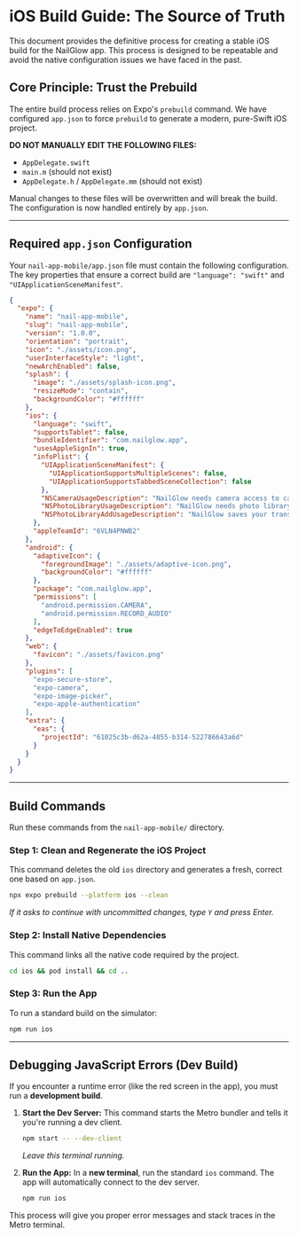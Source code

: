 # iOS Build Guide: The Source of Truth

This document provides the definitive process for creating a stable iOS build for the NailGlow app. This process is designed to be repeatable and avoid the native configuration issues we have faced in the past.

## Core Principle: Trust the Prebuild

The entire build process relies on Expo's `prebuild` command. We have configured `app.json` to force `prebuild` to generate a modern, pure-Swift iOS project. 

**DO NOT MANUALLY EDIT THE FOLLOWING FILES:**
- `AppDelegate.swift`
- `main.m` (should not exist)
- `AppDelegate.h` / `AppDelegate.mm` (should not exist)

Manual changes to these files will be overwritten and will break the build. The configuration is now handled entirely by `app.json`.

---

## Required `app.json` Configuration

Your `nail-app-mobile/app.json` file must contain the following configuration. The key properties that ensure a correct build are `"language": "swift"` and `"UIApplicationSceneManifest"`.

```json
{
  "expo": {
    "name": "nail-app-mobile",
    "slug": "nail-app-mobile",
    "version": "1.0.0",
    "orientation": "portrait",
    "icon": "./assets/icon.png",
    "userInterfaceStyle": "light",
    "newArchEnabled": false,
    "splash": {
      "image": "./assets/splash-icon.png",
      "resizeMode": "contain",
      "backgroundColor": "#ffffff"
    },
    "ios": {
      "language": "swift",
      "supportsTablet": false,
      "bundleIdentifier": "com.nailglow.app",
      "usesAppleSignIn": true,
      "infoPlist": {
        "UIApplicationSceneManifest": {
          "UIApplicationSupportsMultipleScenes": false,
          "UIApplicationSupportsTabbedSceneCollection": false
        },
        "NSCameraUsageDescription": "NailGlow needs camera access to capture photos of your nails for virtual nail polish try-on and AI transformation.",
        "NSPhotoLibraryUsageDescription": "NailGlow needs photo library access to select nail photos and save your transformed designs.",
        "NSPhotoLibraryAddUsageDescription": "NailGlow saves your transformed nail designs to your photo library so you can share them with your nail technician."
      },
      "appleTeamId": "6VLN4PNWB2"
    },
    "android": {
      "adaptiveIcon": {
        "foregroundImage": "./assets/adaptive-icon.png",
        "backgroundColor": "#ffffff"
      },
      "package": "com.nailglow.app",
      "permissions": [
        "android.permission.CAMERA",
        "android.permission.RECORD_AUDIO"
      ],
      "edgeToEdgeEnabled": true
    },
    "web": {
      "favicon": "./assets/favicon.png"
    },
    "plugins": [
      "expo-secure-store",
      "expo-camera",
      "expo-image-picker",
      "expo-apple-authentication"
    ],
    "extra": {
      "eas": {
        "projectId": "61025c3b-d62a-4855-b314-522786643a6d"
      }
    }
  }
}
```

---

## Build Commands

Run these commands from the `nail-app-mobile/` directory.

### Step 1: Clean and Regenerate the iOS Project

This command deletes the old `ios` directory and generates a fresh, correct one based on `app.json`.

```bash
npx expo prebuild --platform ios --clean
```
*If it asks to continue with uncommitted changes, type `Y` and press Enter.*

### Step 2: Install Native Dependencies

This command links all the native code required by the project.

```bash
cd ios && pod install && cd ..
```

### Step 3: Run the App

To run a standard build on the simulator:

```bash
npm run ios
```

---

## Debugging JavaScript Errors (Dev Build)

If you encounter a runtime error (like the red screen in the app), you must run a **development build**.

1.  **Start the Dev Server:**
    This command starts the Metro bundler and tells it you're running a dev client.

    ```bash
    npm start -- --dev-client
    ```
    *Leave this terminal running.*

2.  **Run the App:**
    In a **new terminal**, run the standard `ios` command. The app will automatically connect to the dev server.

    ```bash
    npm run ios
    ```

This process will give you proper error messages and stack traces in the Metro terminal.
